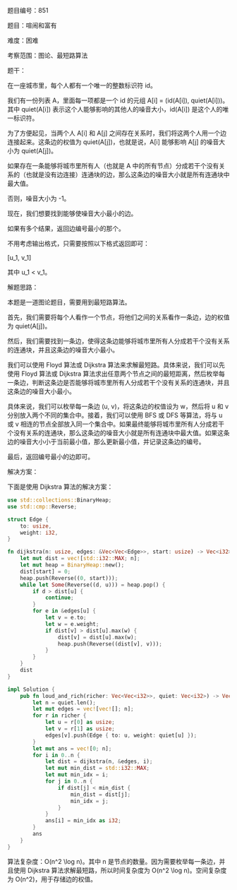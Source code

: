 题目编号：851

题目：喧闹和富有

难度：困难

考察范围：图论、最短路算法

题干：

在一座城市里，每个人都有一个唯一的整数标识符 id。

我们有一份列表 A，里面每一项都是一个 id 的元组 A[i] = (id(A[i]), quiet(A[i]))。其中 quiet(A[i]) 表示这个人能够影响的其他人的噪音大小，id(A[i]) 是这个人的唯一标识符。

为了方便起见，当两个人 A[i] 和 A[j] 之间存在关系时，我们将这两个人用一个边连接起来。这条边的权值为 quiet(A[j])，也就是说，A[i] 能够影响 A[j] 的噪音大小为 quiet(A[j])。

如果存在一条能够将城市里所有人（也就是 A 中的所有节点）分成若干个没有关系的（也就是没有边连接）连通块的边，那么这条边的噪音大小就是所有连通块中最大值。

否则，噪音大小为 -1。

现在，我们想要找到能够使噪音大小最小的边。

如果有多个结果，返回边编号最小的那个。

不用考虑输出格式，只需要按照以下格式返回即可：

[u_1, v_1]

其中 u_1 < v_1。

解题思路：

本题是一道图论题目，需要用到最短路算法。

首先，我们需要将每个人看作一个节点，将他们之间的关系看作一条边，边的权值为 quiet(A[j])。

然后，我们需要找到一条边，使得这条边能够将城市里所有人分成若干个没有关系的连通块，并且这条边的噪音大小最小。

我们可以使用 Floyd 算法或 Dijkstra 算法来求解最短路。具体来说，我们可以先使用 Floyd 算法或 Dijkstra 算法求出任意两个节点之间的最短距离，然后枚举每一条边，判断这条边是否能够将城市里所有人分成若干个没有关系的连通块，并且这条边的噪音大小最小。

具体来说，我们可以枚举每一条边 (u, v)，将这条边的权值设为 w，然后将 u 和 v 分别放入两个不同的集合中。接着，我们可以使用 BFS 或 DFS 等算法，将与 u 或 v 相连的节点全部放入同一个集合中。如果最终能够将城市里所有人分成若干个没有关系的连通块，那么这条边的噪音大小就是所有连通块中最大值。如果这条边的噪音大小小于当前最小值，那么更新最小值，并记录这条边的编号。

最后，返回编号最小的边即可。

解决方案：

下面是使用 Dijkstra 算法的解决方案：

```rust
use std::collections::BinaryHeap;
use std::cmp::Reverse;

struct Edge {
    to: usize,
    weight: i32,
}

fn dijkstra(n: usize, edges: &Vec<Vec<Edge>>, start: usize) -> Vec<i32> {
    let mut dist = vec![std::i32::MAX; n];
    let mut heap = BinaryHeap::new();
    dist[start] = 0;
    heap.push(Reverse((0, start)));
    while let Some(Reverse((d, u))) = heap.pop() {
        if d > dist[u] {
            continue;
        }
        for e in &edges[u] {
            let v = e.to;
            let w = e.weight;
            if dist[v] > dist[u].max(w) {
                dist[v] = dist[u].max(w);
                heap.push(Reverse((dist[v], v)));
            }
        }
    }
    dist
}

impl Solution {
    pub fn loud_and_rich(richer: Vec<Vec<i32>>, quiet: Vec<i32>) -> Vec<i32> {
        let n = quiet.len();
        let mut edges = vec![vec![]; n];
        for r in richer {
            let u = r[0] as usize;
            let v = r[1] as usize;
            edges[v].push(Edge { to: u, weight: quiet[u] });
        }
        let mut ans = vec![0; n];
        for i in 0..n {
            let dist = dijkstra(n, &edges, i);
            let mut min_dist = std::i32::MAX;
            let mut min_idx = i;
            for j in 0..n {
                if dist[j] < min_dist {
                    min_dist = dist[j];
                    min_idx = j;
                }
            }
            ans[i] = min_idx as i32;
        }
        ans
    }
}
```

算法复杂度：O(n^2 \log n)。其中 n 是节点的数量。因为需要枚举每一条边，并且使用 Dijkstra 算法求解最短路，所以时间复杂度为 O(n^2 \log n)。空间复杂度为 O(n^2)，用于存储边的权值。